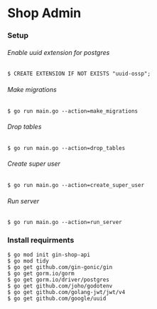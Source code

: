 # Shop Admin

### Setup

###### Enable uuid extension for postgres

    $ CREATE EXTENSION IF NOT EXISTS "uuid-ossp";

###### Make migrations
    $ go run main.go --action=make_migrations 

###### Drop tables
    $ go run main.go --action=drop_tables 

###### Create super user
    $ go run main.go --action=create_super_user 

###### Run server
    $ go run main.go --action=run_server 


### Install requirments
    $ go mod init gin-shop-api
    $ go mod tidy
    $ go get github.com/gin-gonic/gin
    $ go get gorm.io/gorm
    $ go get gorm.io/driver/postgres
    $ go get github.com/joho/godotenv
    $ go get github.com/golang-jwt/jwt/v4
    $ go get github.com/google/uuid
